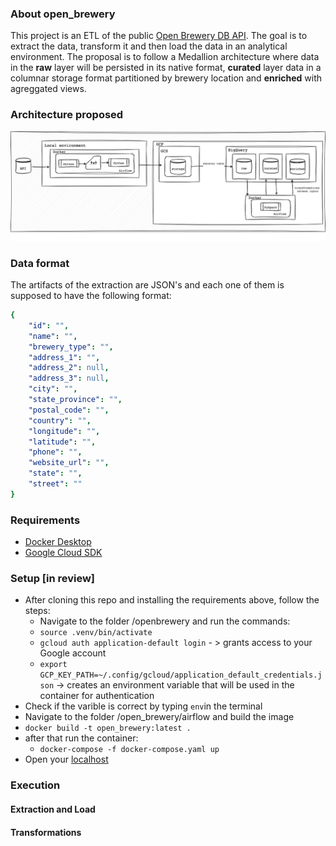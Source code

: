 ### About open_brewery
This project is an ETL of the public [Open Brewery DB API](https://www.openbrewerydb.org/documentation).
The goal is to extract the data, transform it and then load the data in an analytical environment. The proposal is to follow a Medallion architecture where data in the **raw** layer will be persisted in its native format, **curated** layer data in a columnar storage format partitioned by brewery location and **enriched** with agreggated views.

### Architecture proposed

![Label](/architecture.drawio.png)

### Data format
The artifacts of the extraction are JSON's and each one of them is supposed to have the following format:
````yaml
{
    "id": "",
    "name": "",
    "brewery_type": "",
    "address_1": "",
    "address_2": null,
    "address_3": null,
    "city": "",
    "state_province": "",
    "postal_code": "",
    "country": "",
    "longitude": "",
    "latitude": "",
    "phone": "",
    "website_url": "",
    "state": "",
    "street": ""
}
````

### Requirements
- [Docker Desktop](https://www.docker.com/products/docker-desktop/)
- [Google Cloud SDK](https://cloud.google.com/sdk/docs/install)

### Setup [in review]
- After cloning this repo and installing the requirements above, follow the steps: 
    - Navigate to the folder /openbrewery and run the commands:
    - ````source .venv/bin/activate````
    - ````gcloud auth application-default login```` - > grants access to your Google account
    - ````export GCP_KEY_PATH=~/.config/gcloud/application_default_credentials.json```` -> creates an environment variable that will be used in the container for authentication
- Check if the varible is correct by typing ````env````in the terminal 
- Navigate to the folder /open_brewery/airflow  and build the image
- ````docker build -t open_brewery:latest . ````
- after that run the container: 
    - ````docker-compose -f docker-compose.yaml up````
- Open your [localhost](http://localhost:8080/)

### Execution

#### Extraction and Load

#### Transformations
